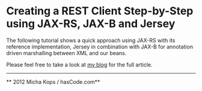 # Creating a REST Client Step-by-Step using JAX-RS, JAX-B and Jersey

The following tutorial shows a quick approach using JAX-RS with its reference implementation, Jersey in combination with JAX-B for annotation driven marshalling between XML and our beans.

Please feel free to take a look at [my blog] for the full article.

---

** 2012 Micha Kops / hasCode.com**

   [my blog]:http://www.hascode.com/2010/11/creating-a-rest-client-step-by-step-using-jax-rs-jax-b-and-jersey/


